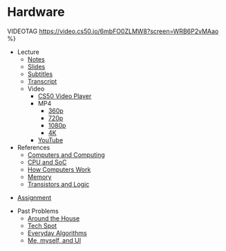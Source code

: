 # Hardware

VIDEOTAG https://video.cs50.io/6mbFO0ZLMW8?screen=WRB6P2vMAao %}

- Lecture
    * [Notes](../../notes/hardware/)
    * [Slides](https://cdn.cs50.net/cscie1a/2017/fall/lectures/hardware/hardware.pdf)
    * [Subtitles](https://cdn.cs50.net/cscie1a/2017/fall/lectures/hardware/lang/en/hardware.srt)
    * [Transcript](https://cdn.cs50.net/cscie1a/2017/fall/lectures/hardware/lang/en/hardware.txt)
    + Video
        * [CS50 Video Player](https://video.cs50.io/6mbFO0ZLMW8?screen=WRB6P2vMAao)
        + MP4
            * [360p](https://cdn.cs50.net/cscie1a/2017/fall/lectures/hardware/hardware-360p.mp4.download)
            * [720p](https://cdn.cs50.net/cscie1a/2017/fall/lectures/hardware/hardware-720p.mp4.download)
            * [1080p](https://cdn.cs50.net/cscie1a/2017/fall/lectures/hardware/hardware-1080p.mp4.download)
            * [4K](https://cdn.cs50.net/cscie1a/2017/fall/lectures/hardware/hardware-4k.mp4.download)
        * [YouTube](https://youtu.be/6mbFO0ZLMW8)
- References
    * [Computers and Computing](../../references/computers_and_computing.pdf)
    * [CPU and SoC](../../references/cpu_and_soc.pdf)
    * [How Computers Work](../../references/how_computers_work.pdf)
    * [Memory](../../references/memory.pdf)
    * [Transistors and Logic](../../references/transistors_and_logic.pdf)
* [Assignment](../../assignments/hardware/)
+ Past Problems
    * [Around the House](https://docs.cs50.net/2019/ap/problems/house/house.html)
    * [Tech Spot](https://docs.cs50.net/2019/ap/problems/tech/tech.html)
    * [Everyday Algorithms](https://docs.cs50.net/2019/ap/problems/algorithms/algorithms.html)
    * [Me, myself, and UI](https://docs.cs50.net/2019/ap/problems/ui/ui.html)
